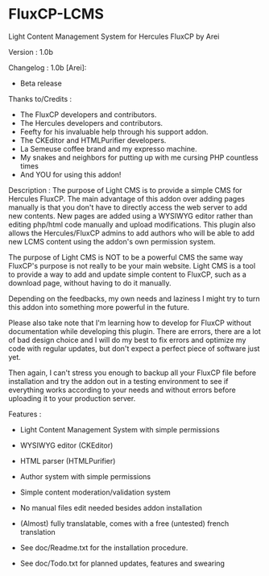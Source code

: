 # FluxCP-LCMS
Light Content Management System for Hercules FluxCP by Arei

Version : 1.0b

Changelog :
1.0b [Arei]:
- Beta release


Thanks to/Credits :
- The FluxCP developers and contributors.
- The Hercules developers and contributors.
- Feefty for his invaluable help through his support addon.
- The CKEditor and HTMLPurifier developers.
- La Semeuse coffee brand and my expresso machine.
- My snakes and neighbors for putting up with me cursing PHP countless times
- And YOU for using this addon!


Description :
The purpose of Light CMS is to provide a simple CMS for Hercules FluxCP.
The main advantage of this addon over adding pages manually is that you don't
have to directly access the web server to add new contents. New pages are added
using a WYSIWYG editor rather than editing php/html code manually and upload modifications.
This plugin also allows the Hercules/FluxCP admins to add authors who will be able to add new
LCMS content using the addon's own permission system.

The purpose of Light CMS is NOT to be a powerful CMS the same way FluxCP's purpose
is not really to be your main website. Light CMS is a tool to provide a way to add and update
simple content to FluxCP, such as a download page, without having to do it manually.

Depending on the feedbacks, my own needs and laziness I might try to turn this addon into something
more powerful in the future.

Please also take note that I'm learning how to develop for FluxCP without documentation
while developing this plugin. There are errors, there are a lot of bad design choice and I will do my best
to fix errors and optimize my code with regular updates, but don't expect a perfect piece of software just yet.

Then again, I can't stress you enough to backup all your FluxCP file before installation and try the
addon out in a testing environment to see if everything works according to your needs and without errors
before uploading it to your production server.


Features :
- Light Content Management System with simple permissions
- WYSIWYG editor (CKEditor)
- HTML parser (HTMLPurifier)
- Author system with simple permissions
- Simple content moderation/validation system
- No manual files edit needed besides addon installation
- (Almost) fully translatable, comes with a free (untested) french translation


- See doc/Readme.txt for the installation procedure.
- See doc/Todo.txt for planned updates, features and swearing
